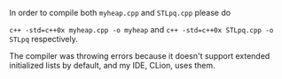 In order to compile both `myheap.cpp` and `STLpq.cpp` please do

`c++ -std=c++0x myheap.cpp -o myheap` and `c++ -std=c++0x STLpq.cpp -o STLpq` respectively.

The compiler was throwing errors because it doesn't support extended initialized lists by default, and my IDE, CLion, uses them.
